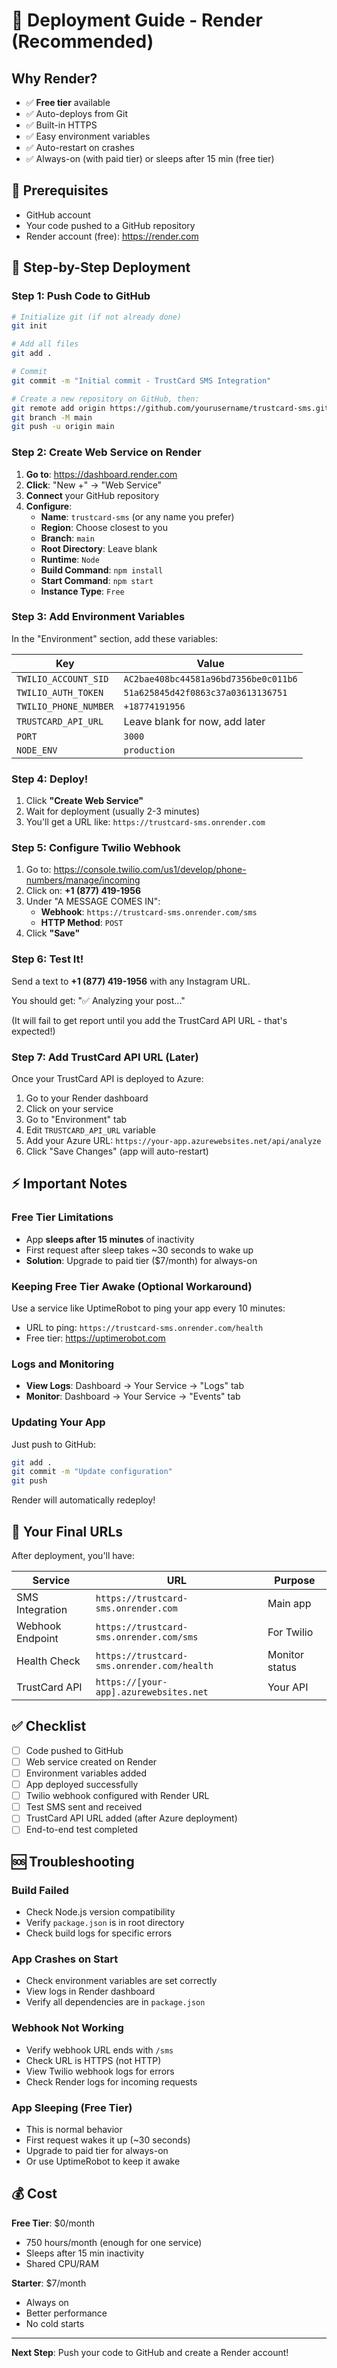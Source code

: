 # 🚀 Deployment Guide - Render (Recommended)

## Why Render?
- ✅ **Free tier** available
- ✅ Auto-deploys from Git
- ✅ Built-in HTTPS
- ✅ Easy environment variables
- ✅ Auto-restart on crashes
- ✅ Always-on (with paid tier) or sleeps after 15 min (free tier)

## 📝 Prerequisites
- GitHub account
- Your code pushed to a GitHub repository
- Render account (free): https://render.com

## 🎯 Step-by-Step Deployment

### Step 1: Push Code to GitHub

```bash
# Initialize git (if not already done)
git init

# Add all files
git add .

# Commit
git commit -m "Initial commit - TrustCard SMS Integration"

# Create a new repository on GitHub, then:
git remote add origin https://github.com/yourusername/trustcard-sms.git
git branch -M main
git push -u origin main
```

### Step 2: Create Web Service on Render

1. **Go to**: https://dashboard.render.com
2. **Click**: "New +" → "Web Service"
3. **Connect** your GitHub repository
4. **Configure**:
   - **Name**: `trustcard-sms` (or any name you prefer)
   - **Region**: Choose closest to you
   - **Branch**: `main`
   - **Root Directory**: Leave blank
   - **Runtime**: `Node`
   - **Build Command**: `npm install`
   - **Start Command**: `npm start`
   - **Instance Type**: `Free`

### Step 3: Add Environment Variables

In the "Environment" section, add these variables:

| Key | Value |
|-----|-------|
| `TWILIO_ACCOUNT_SID` | `AC2bae408bc44581a96bd7356be0c011b6` |
| `TWILIO_AUTH_TOKEN` | `51a625845d42f0863c37a03613136751` |
| `TWILIO_PHONE_NUMBER` | `+18774191956` |
| `TRUSTCARD_API_URL` | Leave blank for now, add later |
| `PORT` | `3000` |
| `NODE_ENV` | `production` |

### Step 4: Deploy!

1. Click **"Create Web Service"**
2. Wait for deployment (usually 2-3 minutes)
3. You'll get a URL like: `https://trustcard-sms.onrender.com`

### Step 5: Configure Twilio Webhook

1. Go to: https://console.twilio.com/us1/develop/phone-numbers/manage/incoming
2. Click on: **+1 (877) 419-1956**
3. Under "A MESSAGE COMES IN":
   - **Webhook**: `https://trustcard-sms.onrender.com/sms`
   - **HTTP Method**: `POST`
4. Click **"Save"**

### Step 6: Test It!

Send a text to **+1 (877) 419-1956** with any Instagram URL.

You should get: "✅ Analyzing your post..."

(It will fail to get report until you add the TrustCard API URL - that's expected!)

### Step 7: Add TrustCard API URL (Later)

Once your TrustCard API is deployed to Azure:

1. Go to your Render dashboard
2. Click on your service
3. Go to "Environment" tab
4. Edit `TRUSTCARD_API_URL` variable
5. Add your Azure URL: `https://your-app.azurewebsites.net/api/analyze`
6. Click "Save Changes" (app will auto-restart)

## ⚡ Important Notes

### Free Tier Limitations
- App **sleeps after 15 minutes** of inactivity
- First request after sleep takes ~30 seconds to wake up
- **Solution**: Upgrade to paid tier ($7/month) for always-on

### Keeping Free Tier Awake (Optional Workaround)
Use a service like UptimeRobot to ping your app every 10 minutes:
- URL to ping: `https://trustcard-sms.onrender.com/health`
- Free tier: https://uptimerobot.com

### Logs and Monitoring
- **View Logs**: Dashboard → Your Service → "Logs" tab
- **Monitor**: Dashboard → Your Service → "Events" tab

### Updating Your App
Just push to GitHub:
```bash
git add .
git commit -m "Update configuration"
git push
```
Render will automatically redeploy!

## 🔧 Your Final URLs

After deployment, you'll have:

| Service | URL | Purpose |
|---------|-----|---------|
| SMS Integration | `https://trustcard-sms.onrender.com` | Main app |
| Webhook Endpoint | `https://trustcard-sms.onrender.com/sms` | For Twilio |
| Health Check | `https://trustcard-sms.onrender.com/health` | Monitor status |
| TrustCard API | `https://[your-app].azurewebsites.net` | Your API |

## ✅ Checklist

- [ ] Code pushed to GitHub
- [ ] Web service created on Render
- [ ] Environment variables added
- [ ] App deployed successfully
- [ ] Twilio webhook configured with Render URL
- [ ] Test SMS sent and received
- [ ] TrustCard API URL added (after Azure deployment)
- [ ] End-to-end test completed

## 🆘 Troubleshooting

### Build Failed
- Check Node.js version compatibility
- Verify `package.json` is in root directory
- Check build logs for specific errors

### App Crashes on Start
- Check environment variables are set correctly
- View logs in Render dashboard
- Verify all dependencies are in `package.json`

### Webhook Not Working
- Verify webhook URL ends with `/sms`
- Check URL is HTTPS (not HTTP)
- View Twilio webhook logs for errors
- Check Render logs for incoming requests

### App Sleeping (Free Tier)
- This is normal behavior
- First request wakes it up (~30 seconds)
- Upgrade to paid tier for always-on
- Or use UptimeRobot to keep it awake

## 💰 Cost

**Free Tier**: $0/month
- 750 hours/month (enough for one service)
- Sleeps after 15 min inactivity
- Shared CPU/RAM

**Starter**: $7/month
- Always on
- Better performance
- No cold starts

---

**Next Step**: Push your code to GitHub and create a Render account!

